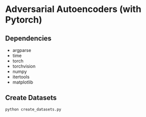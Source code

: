 # Adversarial Autoencoders (with Pytorch)

## Dependencies
* argparse
* time
* torch
* torchvision
* numpy
* itertools
* matplotlib

## Create Datasets
```
python create_datasets.py
```


